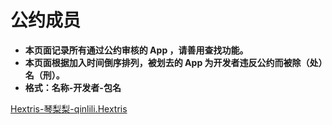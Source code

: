 # 公约成员  
* **本页面记录所有通过公约审核的 App ，请善用查找功能。**
* **本页面根据加入时间倒序排列，被划去的 App 为开发者违反公约而被除（处）名（刑）。**
* **格式：名称-开发者-包名**
  
  
[Hextris-琴梨梨-qinlili.Hextris][]  





[Hextris-琴梨梨-qinlili.Hextris]: https://github.com/qinlili23333/QinliliArticles/releases/tag/Hextris
